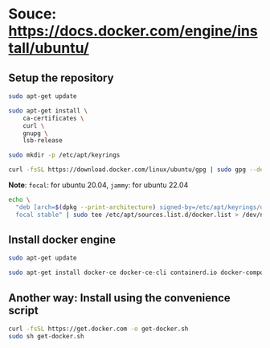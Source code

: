 # Souce: <https://docs.docker.com/engine/install/ubuntu/>

## Setup the repository

```bash
sudo apt-get update
```

```bash
sudo apt-get install \
    ca-certificates \
    curl \
    gnupg \
    lsb-release
```

```bash
sudo mkdir -p /etc/apt/keyrings
```

```bash
curl -fsSL https://download.docker.com/linux/ubuntu/gpg | sudo gpg --dearmor -o /etc/apt/keyrings/docker.gpg
```

**Note**: `focal`: for ubuntu 20.04, `jammy`: for ubuntu 22.04

```bash
echo \
  "deb [arch=$(dpkg --print-architecture) signed-by=/etc/apt/keyrings/docker.gpg] https://download.docker.com/linux/ubuntu \
  focal stable" | sudo tee /etc/apt/sources.list.d/docker.list > /dev/null
```

## Install docker engine

```bash
sudo apt-get update
```

```bash
sudo apt-get install docker-ce docker-ce-cli containerd.io docker-compose-plugin
```

## Another way: Install using the convenience script

```bash
curl -fsSL https://get.docker.com -o get-docker.sh
sudo sh get-docker.sh
```

